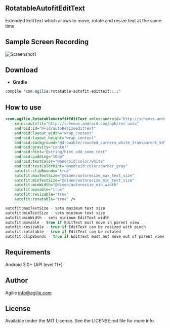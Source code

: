 ## RotatableAutofitEditText
Extended EditText which allows to move, rotate and resize text at the same time

## Sample Screen Recording
![Screenshot1](http://i.imgur.com/gwBiu3E.gif)

## Download

- <b>Gradle</b>
```java
compile 'com.agilie:rotatable-autofit-edittext:1.2'
```

## How to use
```xml
<com.agilie.RotatableAutofitEditText xmlns:android="http://schemas.android.com/apk/res/android"
    xmlns:autofit="http://schemas.android.com/apk/res-auto"
    android:id="@+id/autoResizeEditText"
    android:layout_width="wrap_content"
    android:layout_height="wrap_content"
    android:background="@drawable/rounded_corners_white_transparent_50"
    android:gravity="center"
    android:hint="@string/hint_add_some_text"
    android:padding="16dp"
    android:textColor="@android:color/white"
    android:textColorHint="@android:color/darker_gray"
    autofit:clipBounds="true"
    autofit:maxTextSize="@dimen/autoresize_max_text_size"
    autofit:minTextSize="@dimen/autoresize_min_text_size"
    autofit:minWidth="@dimen/autoresize_min_width"
    autofit:movable="true"
    autofit:resizable="true"
    autofit:rotatable="true" />
```

```java
autofit:maxTextSize - sets maximum text size
autofit:minTextSize - sets minimum text size 
autofit:minWidth - sets minimum EditText width
autofit:movable - true if EditText must move in parent view
autofit:resizable - true if EditText can be resized with pinch
autofit:rotatable - true if EditText can be rotated
autofit:clipBounds - true if EditText must not move out of parent view bounds
```

## Requirements

Android 3.0+ (API level 11+)

## Author

Agilie info@agilie.com

## License

Available under the MIT License. See the LICENSE.md file for more info.
